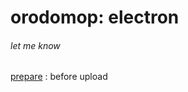 # orodomop: electron
###### let me know

[prepare](./note/prepare/01_before_upload.md) : before upload






